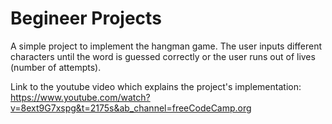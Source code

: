 # Begineer Projects

A simple project to implement the hangman game. The user inputs different characters until the word is guessed correctly or the user runs out of lives (number of attempts). 

Link to the youtube video which explains the project's implementation: 
https://www.youtube.com/watch?v=8ext9G7xspg&t=2175s&ab_channel=freeCodeCamp.org
